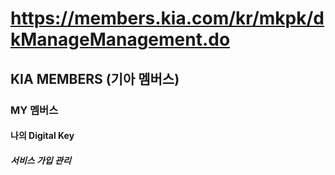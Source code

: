 # https://members.kia.com/kr/mkpk/dkManageManagement.do

## KIA MEMBERS (기아 멤버스)

### MY 멤버스

#### 나의 Digital Key

##### 서비스 가입 관리